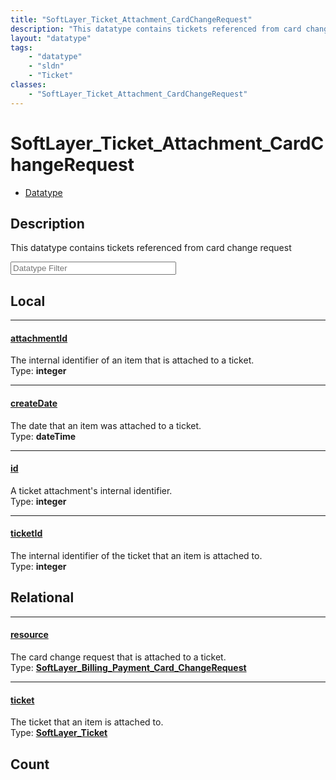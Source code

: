 ```yaml
---
title: "SoftLayer_Ticket_Attachment_CardChangeRequest"
description: "This datatype contains tickets referenced from card change request"
layout: "datatype"
tags:
    - "datatype"
    - "sldn"
    - "Ticket"
classes:
    - "SoftLayer_Ticket_Attachment_CardChangeRequest"
---
```


# SoftLayer_Ticket_Attachment_CardChangeRequest
<div id='service-datatype'>
    <ul id='sldn-reference-tabs'>
        <li id='datatype'> <a href='/reference/datatypes/SoftLayer_Ticket_Attachment_CardChangeRequest' >Datatype</a></li>
    </ul>
</div>

## Description 


This datatype contains tickets referenced from card change request 





<!-- Filer BEGIN -->
<div class="view-filters">
        <div class="clearfix">
            <div class="search-input-box">
                <input placeholder="Datatype Filter" onkeyup="titleSearch(inputId='prop-input', divId='properties', elementClass='prop-row')" 
                    type="text" id="prop-input" value="" size="30" maxlength="128" class="form-text">
            </div>
        </div>
</div>
<!-- Filer END -->

<div id="properties" class="content">
<div id="localProperties" class="prop-content" >

## Local
<div class="prop-row">

-----
[attachmentId]: #attachmentid
#### [attachmentId]
The internal identifier of an item that is attached to a ticket.  
<span class="type-label">Type: </span>**integer**  



</div>
<div class="prop-row">

-----
[createDate]: #createdate
#### [createDate]
The date that an item was attached to a ticket.  
<span class="type-label">Type: </span>**dateTime**  



</div>
<div class="prop-row">

-----
[id]: #id
#### [id]
A ticket attachment's internal identifier.  
<span class="type-label">Type: </span>**integer**  



</div>
<div class="prop-row">

-----
[ticketId]: #ticketid
#### [ticketId]
The internal identifier of the ticket that an item is attached to.  
<span class="type-label">Type: </span>**integer**  



</div>
</div>
<!-- LOCAL PROPERTY END -->

<div id="relationalProperties"  class="prop-content" >

## Relational
<div class="prop-row">

-----
[resource]: #resource
#### [resource]
The card change request that is attached to a ticket.  
<span class="type-label">Type: </span>**<a href='/reference/datatypes/SoftLayer_Billing_Payment_Card_ChangeRequest'>SoftLayer_Billing_Payment_Card_ChangeRequest </a>**  



</div>
<div class="prop-row">

-----
[ticket]: #ticket
#### [ticket]
The ticket that an item is attached to.  
<span class="type-label">Type: </span>**<a href='/reference/datatypes/SoftLayer_Ticket'>SoftLayer_Ticket </a>**  



</div>

## Count
</div>


